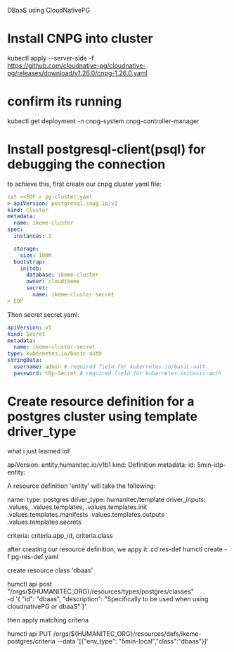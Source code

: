DBaaS using CloudNativePG

# Install CNPG into cluster

kubectl apply --server-side -f \
https://github.com/cloudnative-pg/cloudnative-pg/releases/download/v1.26.0/cnpg-1.26.0.yaml

# confirm its running

kubectl get deployment -n cnpg-system cnpg-controller-manager

# Install postgresql-client(psql) for debugging the connection

to achieve this, first create our cnpg cluster yaml file:

```yaml
cat <<EOF > pg-cluster.yaml
> apiVersion: postgresql.cnpg.io/v1
kind: Cluster
metadata:
  name: ikeme-cluster
spec:
  instances: 1

  storage:
    size: 100M
  bootstrap:
    initdb:
      database: ikeme-cluster
      owner: cloudikeme
      secret:
        name: ikeme-cluster-secret
> EOF
```
Then secret secret.yaml:

```yaml
apiVersion: v1
kind: Secret
metadata:
  name: ikeme-cluster-secret
type: kubernetes.io/basic-auth
stringData:
  username: admin # required field for kubernetes.io/basic-auth
  password: t0p-Secret # required field for kubernetes.io/basic-auth
```


# Create resource definition for a postgres cluster using template driver_type  

what i just learned lol!

apiVersion: entity.humanitec.io/v1b1
kind: Definition
metadata:
  id: 5min-idp-
entity:

A resource definition 'entity' will take the following:

name: 
type: postgres
driver_type: humanitec/template
driver_inputs: 
  .values, 
  .values.templates,
  .values.templates.init
  .values.templates.manifests
  .values.templates.outputs
  .values.templates.secrets

criteria: criteria.app_id, criteria.class

after creating our resource definition, we appy it:
cd res-def
 humctl create -f pg-res-def.yaml

create resource class 'dbaas'

humctl api post "/orgs/${HUMANITEC_ORG}/resources/types/postgres/classes" \
  -d '{
  "id": "dbaas",
  "description": "Specifically to be used when using cloudnativePG or dbaaS"
}'

then apply matching criteria

humctl api PUT /orgs/${HUMANITEC_ORG}/resources/defs/ikeme-postgres/criteria --data '[{"env_type": "5min-local","class":"dbaas"}]'


